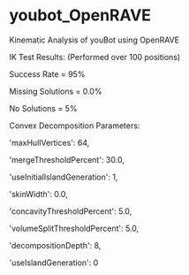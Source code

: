 youbot_OpenRAVE
===============

Kinematic Analysis of youBot using OpenRAVE

IK Test Results: (Performed over 100 positions)

Success Rate = 95%

Missing Solutions = 0.0%

No Solutions = 5%


Convex Decomposition Parameters:

 'maxHullVertices': 64, 
 
 'mergeThresholdPercent': 30.0, 
 
 'useInitialIslandGeneration': 1, 
 
 'skinWidth': 0.0, 
 
 'concavityThresholdPercent': 5.0,
 
 'volumeSplitThresholdPercent': 5.0, 
 
 'decompositionDepth': 8, 
 
 'useIslandGeneration': 0
 
 
 
